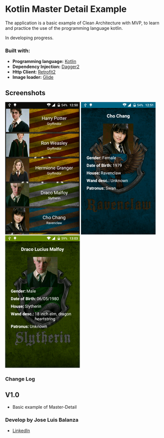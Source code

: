 # Kotlin Master Detail Example

The application is a basic example of Clean Architecture with MVP, to learn and practice the use of the programming language kotlin.

In developing progress.

### Built with:

* **Programming language:** [Kotlin]
* **Dependency Injection:** [Dagger2] 
* **Http Client:** [Retrofit2]
* **Image loader:** [Glide]

## Screenshots

![alt text](art/main.png "Main view")
![alt text](art/detail1.png "Detail view")
![alt text](art/detail2.png "Detail view")

### Change Log

## V1.0
* Basic example of Master-Detail

### Develop by Jose Luis Balanza

* [LinkedIn]

[LinkedIn]: <https://es.linkedin.com/in/jose-luis-balanza-b9246950>
[Kotlin]: <https://kotlinlang.org/>
[Dagger2]: <http://google.github.io/dagger/>
[Retrofit2]: <http://square.github.io/retrofit/>
[Glide]: <https://github.com/bumptech/glide>
